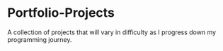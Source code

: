 # Portfolio-Projects
A collection of projects that will vary in difficulty as I progress down my programming journey.
